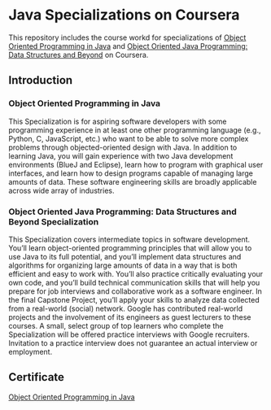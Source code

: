 # Java Specializations on Coursera
This repository includes the course workd for specializations of [Object Oriented Programming in Java](https://www.coursera.org/specializations/object-oriented-programming) and [Object Oriented Java Programming: Data Structures and Beyond](https://www.coursera.org/specializations/java-object-oriented) on Coursera.

## Introduction
### Object Oriented Programming in Java
This Specialization is for aspiring software developers with some programming experience in at least one other programming language (e.g., Python, C, JavaScript, etc.) who want to be able to solve more complex problems through objected-oriented design with Java. In addition to learning Java, you will gain experience with two Java development environments (BlueJ and Eclipse), learn how to program with graphical user interfaces, and learn how to design programs capable of managing large amounts of data. These software engineering skills are broadly applicable across wide array of industries.

### Object Oriented Java Programming: Data Structures and Beyond Specialization
This Specialization covers intermediate topics in software development. You’ll learn object-oriented programming principles that will allow you to use Java to its full potential, and you’ll implement data structures and algorithms for organizing large amounts of data in a way that is both efficient and easy to work with. You’ll also practice critically evaluating your own code, and you’ll build technical communication skills that will help you prepare for job interviews and collaborative work as a software engineer. In the final Capstone Project, you’ll apply your skills to analyze data collected from a real-world (social) network. Google has contributed real-world projects and the involvement of its engineers as guest lecturers to these courses. A small, select group of top learners who complete the Specialization will be offered practice interviews with Google recruiters. Invitation to a practice interview does not guarantee an actual interview or employment.

## Certificate
[Object Oriented Programming in Java](https://coursera.org/share/4fd22b0c8add0bf5569d699203817307)
